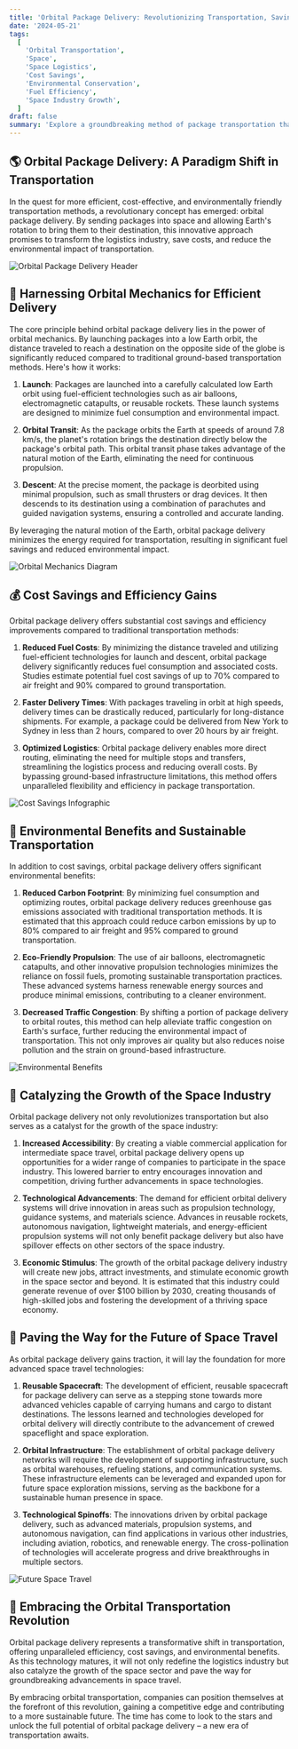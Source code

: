 ```yaml
---
title: 'Orbital Package Delivery: Revolutionizing Transportation, Saving Costs, and Preserving the Environment'
date: '2024-05-21'
tags:
  [
    'Orbital Transportation',
    'Space',
    'Space Logistics',
    'Cost Savings',
    'Environmental Conservation',
    'Fuel Efficiency',
    'Space Industry Growth',
  ]
draft: false
summary: 'Explore a groundbreaking method of package transportation that leverages Earths rotation and orbital mechanics to deliver goods more efficiently, cost-effectively, and eco-friendly. Discover how this innovative approach can boost the space industry and pave the way for advanced space travel technologies.'
---
```


## 🌎 Orbital Package Delivery: A Paradigm Shift in Transportation

In the quest for more efficient, cost-effective, and environmentally friendly transportation methods, a revolutionary concept has emerged: orbital package delivery. By sending packages into space and allowing Earth's rotation to bring them to their destination, this innovative approach promises to transform the logistics industry, save costs, and reduce the environmental impact of transportation.

![Orbital Package Delivery Header](https://www.quantumcybersolutions.com/OPD/header.webp)

## 🚀 Harnessing Orbital Mechanics for Efficient Delivery

The core principle behind orbital package delivery lies in the power of orbital mechanics. By launching packages into a low Earth orbit, the distance traveled to reach a destination on the opposite side of the globe is significantly reduced compared to traditional ground-based transportation methods. Here's how it works:

1. **Launch**: Packages are launched into a carefully calculated low Earth orbit using fuel-efficient technologies such as air balloons, electromagnetic catapults, or reusable rockets. These launch systems are designed to minimize fuel consumption and environmental impact.

2. **Orbital Transit**: As the package orbits the Earth at speeds of around 7.8 km/s, the planet's rotation brings the destination directly below the package's orbital path. This orbital transit phase takes advantage of the natural motion of the Earth, eliminating the need for continuous propulsion.

3. **Descent**: At the precise moment, the package is deorbited using minimal propulsion, such as small thrusters or drag devices. It then descends to its destination using a combination of parachutes and guided navigation systems, ensuring a controlled and accurate landing.

By leveraging the natural motion of the Earth, orbital package delivery minimizes the energy required for transportation, resulting in significant fuel savings and reduced environmental impact.

![Orbital Mechanics Diagram](https://www.quantumcybersolutions.com/OPD/orbital-mechanics.webp)

## 💰 Cost Savings and Efficiency Gains

Orbital package delivery offers substantial cost savings and efficiency improvements compared to traditional transportation methods:

1. **Reduced Fuel Costs**: By minimizing the distance traveled and utilizing fuel-efficient technologies for launch and descent, orbital package delivery significantly reduces fuel consumption and associated costs. Studies estimate potential fuel cost savings of up to 70% compared to air freight and 90% compared to ground transportation.

2. **Faster Delivery Times**: With packages traveling in orbit at high speeds, delivery times can be drastically reduced, particularly for long-distance shipments. For example, a package could be delivered from New York to Sydney in less than 2 hours, compared to over 20 hours by air freight.

3. **Optimized Logistics**: Orbital package delivery enables more direct routing, eliminating the need for multiple stops and transfers, streamlining the logistics process and reducing overall costs. By bypassing ground-based infrastructure limitations, this method offers unparalleled flexibility and efficiency in package transportation.

![Cost Savings Infographic](https://www.quantumcybersolutions.com/OPD/cost-savings.webp)

## 🌿 Environmental Benefits and Sustainable Transportation

In addition to cost savings, orbital package delivery offers significant environmental benefits:

1. **Reduced Carbon Footprint**: By minimizing fuel consumption and optimizing routes, orbital package delivery reduces greenhouse gas emissions associated with traditional transportation methods. It is estimated that this approach could reduce carbon emissions by up to 80% compared to air freight and 95% compared to ground transportation.

2. **Eco-Friendly Propulsion**: The use of air balloons, electromagnetic catapults, and other innovative propulsion technologies minimizes the reliance on fossil fuels, promoting sustainable transportation practices. These advanced systems harness renewable energy sources and produce minimal emissions, contributing to a cleaner environment.

3. **Decreased Traffic Congestion**: By shifting a portion of package delivery to orbital routes, this method can help alleviate traffic congestion on Earth's surface, further reducing the environmental impact of transportation. This not only improves air quality but also reduces noise pollution and the strain on ground-based infrastructure.

![Environmental Benefits](https://www.quantumcybersolutions.com/OPD/environmental-benefits.webp)

## 🚀 Catalyzing the Growth of the Space Industry

Orbital package delivery not only revolutionizes transportation but also serves as a catalyst for the growth of the space industry:

1. **Increased Accessibility**: By creating a viable commercial application for intermediate space travel, orbital package delivery opens up opportunities for a wider range of companies to participate in the space industry. This lowered barrier to entry encourages innovation and competition, driving further advancements in space technologies.

2. **Technological Advancements**: The demand for efficient orbital delivery systems will drive innovation in areas such as propulsion technology, guidance systems, and materials science. Advances in reusable rockets, autonomous navigation, lightweight materials, and energy-efficient propulsion systems will not only benefit package delivery but also have spillover effects on other sectors of the space industry.

3. **Economic Stimulus**: The growth of the orbital package delivery industry will create new jobs, attract investments, and stimulate economic growth in the space sector and beyond. It is estimated that this industry could generate revenue of over $100 billion by 2030, creating thousands of high-skilled jobs and fostering the development of a thriving space economy.

## 🌌 Paving the Way for the Future of Space Travel

As orbital package delivery gains traction, it will lay the foundation for more advanced space travel technologies:

1. **Reusable Spacecraft**: The development of efficient, reusable spacecraft for package delivery can serve as a stepping stone towards more advanced vehicles capable of carrying humans and cargo to distant destinations. The lessons learned and technologies developed for orbital delivery will directly contribute to the advancement of crewed spaceflight and space exploration.

2. **Orbital Infrastructure**: The establishment of orbital package delivery networks will require the development of supporting infrastructure, such as orbital warehouses, refueling stations, and communication systems. These infrastructure elements can be leveraged and expanded upon for future space exploration missions, serving as the backbone for a sustainable human presence in space.

3. **Technological Spinoffs**: The innovations driven by orbital package delivery, such as advanced materials, propulsion systems, and autonomous navigation, can find applications in various other industries, including aviation, robotics, and renewable energy. The cross-pollination of technologies will accelerate progress and drive breakthroughs in multiple sectors.

![Future Space Travel](https://www.quantumcybersolutions.com/OPD/advanced.webp)

## 🚀 Embracing the Orbital Transportation Revolution

Orbital package delivery represents a transformative shift in transportation, offering unparalleled efficiency, cost savings, and environmental benefits. As this technology matures, it will not only redefine the logistics industry but also catalyze the growth of the space sector and pave the way for groundbreaking advancements in space travel.

By embracing orbital transportation, companies can position themselves at the forefront of this revolution, gaining a competitive edge and contributing to a more sustainable future. The time has come to look to the stars and unlock the full potential of orbital package delivery – a new era of transportation awaits.
